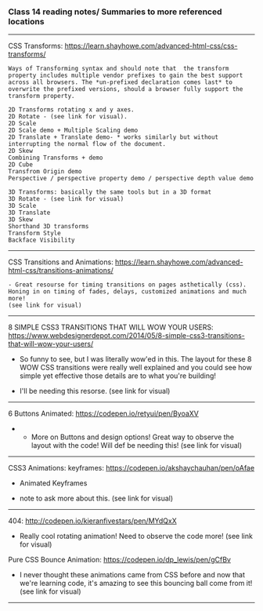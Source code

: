 ### Class 14 reading notes/ Summaries to more referenced locations
---
CSS Transforms:
    https://learn.shayhowe.com/advanced-html-css/css-transforms/

    Ways of Transforming syntax and should note that  the transform property includes multiple vendor prefixes to gain the best support across all browsers. The *un-prefixed declaration comes last* to overwrite the prefixed versions, should a browser fully support the transform property.

    2D Transforms rotating x and y axes. 
    2D Rotate - (see link for visual).
    2D Scale 
    2D Scale demo + Multiple Scaling demo 
    2D Translate + Translate demo- * works similarly but without interrupting the normal flow of the document.
    2D Skew 
    Combining Transforms + demo
    2D Cube
    Transfrom Origin demo 
    Perspective / perspective property demo / perspective depth value demo 

    3D Transforms: basically the same tools but in a 3D format
    3D Rotate - (see link for visual)
    3D Scale 
    3D Translate
    3D Skew
    Shorthand 3D transforms
    Transform Style
    Backface Visibility

---
CSS Transitions and Animations:
https://learn.shayhowe.com/advanced-html-css/transitions-animations/

    - Great resourse for timing transitions on pages asthetically (css). Honing in on timing of fades, delays, customized animations and much more! 
    (see link for visual)

---
8 SIMPLE CSS3 TRANSITIONS THAT WILL WOW YOUR USERS:
https://www.webdesignerdepot.com/2014/05/8-simple-css3-transitions-that-will-wow-your-users/

- So funny to see, but I was literally wow'ed in this. The layout for these 8 WOW CSS transitions were really well explained and you could see how simple yet effective those details are to what you're building!
* I'll be needing this resorse. 
(see link for visual)

---
6 Buttons Animated:
https://codepen.io/retyui/pen/ByoaXV

- * More on Buttons and design options! Great way to observe the layout with the code! Will def be needing this! (see link for visual)

---
CSS3 Animations: keyframes:
https://codepen.io/akshaychauhan/pen/oAfae

- Animated Keyframes 
* note to ask more about this. 
(see link for visual)

---
404:
http://codepen.io/kieranfivestars/pen/MYdQxX

- Really cool rotating animation! Need to observe the code more! 
(see link for visual)

Pure CSS Bounce Animation:
https://codepen.io/dp_lewis/pen/gCfBv

- I never thought these animations came from CSS before and now that we're learning code, it's amazing to see this bouncing ball come from it! (see link for visual)

---
